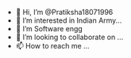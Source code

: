 - 👋 Hi, I’m @Pratiksha18071996
- 👀 I’m interested in Indian Army...
- 🌱 I’m Software engg
- 💞️ I’m looking to collaborate on ...
- 📫 How to reach me ...

<!---
Pratiksha18071996/Pratiksha18071996 is a ✨ special ✨ repository because its `README.md` (this file) appears on your GitHub profile.
You can click the Preview link to take a look at your changes.
--->
